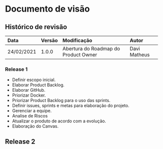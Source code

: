 # Documento de visão

## Histórico de revisão
| Data   | Versão | Modificação  | Autor  |
| :- | :- | :- | :- |
| 24/02/2021 | 1.0.0 | Abertura do Roadmap do Product Owner |  Davi Matheus |

### Release 1

-   Definir escopo inicial.
-   Elaborar Product Backlog.
-   Elaborar GitHub.
-   Priorizar Docker.
-   Priorizar Product Backlog para o uso das sprints.
-   Definir issues, sprints e metas para elaboração do projeto.
-   Gerenciar a equipe. 
-   Analise de Riscos
-   Atualizar o produto de acordo com a evolução.
-   Elaboração do Canvas. 

## Release 2 

